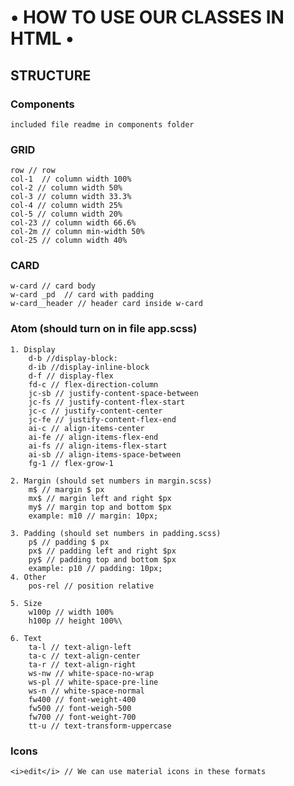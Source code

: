 # • HOW TO USE OUR CLASSES IN HTML •

## STRUCTURE
### Components
	included file readme in components folder

### GRID
	row // row
	col-1  // column width 100%
	col-2 // column width 50%
	col-3 // column width 33.3%
	col-4 // column width 25%
	col-5 // column width 20%
	col-23 // column width 66.6%
	col-2m // column min-width 50%
	col-25 // column width 40%

### CARD
	w-card // card body
	w-card _pd  // card with padding
	w-card__header // header card inside w-card

### Atom (should turn on in file app.scss)
	1. Display
		d-b //display-block:
		d-ib //display-inline-block
		d-f // display-flex
		fd-c // flex-direction-column
		jc-sb // justify-content-space-between
		jc-fs // justify-content-flex-start
		jc-c // justify-content-center
		jc-fe // justify-content-flex-end
		ai-c // align-items-center
		ai-fe // align-items-flex-end
		ai-fs // align-items-flex-start
		ai-sb // align-items-space-between
		fg-1 // flex-grow-1

	2. Margin (should set numbers in margin.scss)
		m$ // margin $ px
		mx$ // margin left and right $px
		my$ // margin top and bottom $px
		example: m10 // margin: 10px;

	3. Padding (should set numbers in padding.scss)
		p$ // padding $ px
		px$ // padding left and right $px
		py$ // padding top and bottom $px
		example: p10 // padding: 10px;
	4. Other
		pos-rel // position relative

	5. Size
		w100p // width 100%
		h100p // height 100%\

	6. Text
		ta-l // text-align-left
		ta-c // text-align-center
		ta-r // text-align-right
		ws-nw // white-space-no-wrap
		ws-pl // white-space-pre-line
		ws-n // white-space-normal
		fw400 // font-weight-400
		fw500 // font-weigh-500
		fw700 // font-weight-700
		tt-u // text-transform-uppercase
### Icons
	<i>edit</i> // We can use material icons in these formats
